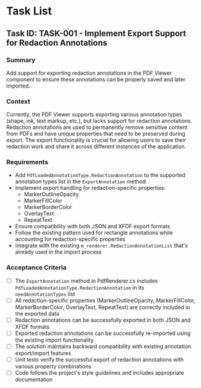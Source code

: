 # Task List

## Task ID: TASK-001 - Implement Export Support for Redaction Annotations

### Summary
Add support for exporting redaction annotations in the PDF Viewer component to ensure these annotations can be properly saved and later imported.

### Context
Currently, the PDF Viewer supports exporting various annotation types (shape, ink, text markup, etc.), but lacks support for redaction annotations. Redaction annotations are used to permanently remove sensitive content from PDFs and have unique properties that need to be preserved during export. The export functionality is crucial for allowing users to save their redaction work and share it across different instances of the application.

### Requirements
- Add `PdfLoadedAnnotationType.RedactionAnnotation` to the supported annotation types list in the `ExportAnnotation` method
- Implement export handling for redaction-specific properties:
  - MarkerOutlineOpacity
  - MarkerFillColor
  - MarkerBorderColor
  - OverlayText
  - RepeatText
- Ensure compatibility with both JSON and XFDF export formats
- Follow the existing pattern used for rectangle annotations while accounting for redaction-specific properties
- Integrate with the existing `m_renderer.RedactionAnnotationList` that's already used in the import process

### Acceptance Criteria
- [ ] The `ExportAnnotation` method in PdfRenderer.cs includes `PdfLoadedAnnotationType.RedactionAnnotation` in its `needAnnotationTypes` list
- [ ] All redaction-specific properties (MarkerOutlineOpacity, MarkerFillColor, MarkerBorderColor, OverlayText, RepeatText) are correctly included in the exported data
- [ ] Redaction annotations can be successfully exported in both JSON and XFDF formats
- [ ] Exported redaction annotations can be successfully re-imported using the existing import functionality
- [ ] The solution maintains backward compatibility with existing annotation export/import features
- [ ] Unit tests verify the successful export of redaction annotations with various property combinations
- [ ] Code follows the project's style guidelines and includes appropriate documentation